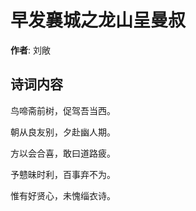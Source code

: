 # 早发襄城之龙山呈曼叔

**作者**: 刘敞

## 诗词内容

鸟啼斋前树，促驾吾当西。

朝从良友别，夕赴幽人期。

方以会合喜，敢曰道路疲。

予戆昧时利，百事弃不为。

惟有好贤心，未愧缁衣诗。

